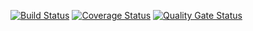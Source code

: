 [![Build Status](https://travis-ci.org/Bazhanel/Employee.svg?branch=master)](https://travis-ci.org/Bazhanel/Employee)
[![Coverage Status](https://coveralls.io/repos/github/Bazhanel/Employee/badge.svg?branch=travis_jacoco)](https://coveralls.io/github/Bazhanel/Employee?branch=travis_jacoco)
[![Quality Gate Status](https://sonarcloud.io/api/project_badges/measure?project=Bazhanel_Employee&metric=alert_status)](https://sonarcloud.io/dashboard?id=Bazhanel_Employee)


